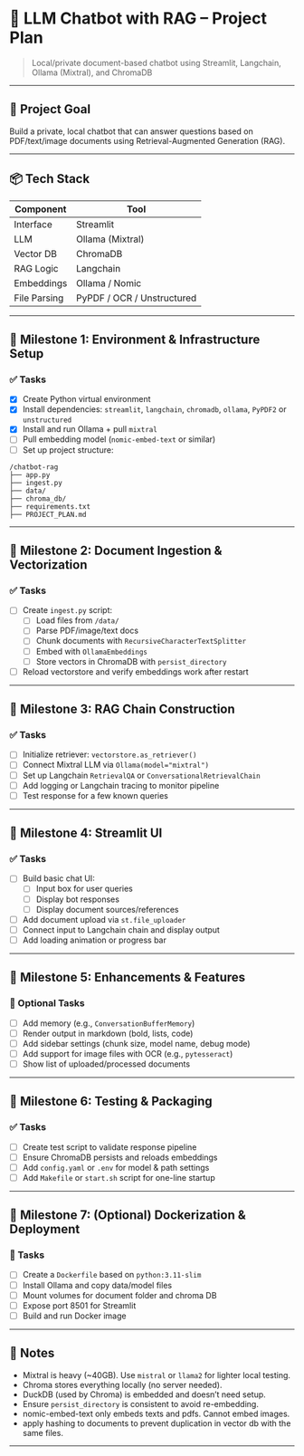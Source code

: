 # 🧠 LLM Chatbot with RAG – Project Plan

> Local/private document-based chatbot using Streamlit, Langchain, Ollama (Mixtral), and ChromaDB

---

## 🧭 Project Goal

Build a private, local chatbot that can answer questions based on PDF/text/image documents using Retrieval-Augmented Generation (RAG).

---

## 📦 Tech Stack

| Component     | Tool              |
|---------------|-------------------|
| Interface     | Streamlit         |
| LLM           | Ollama (Mixtral)  |
| Vector DB     | ChromaDB          |
| RAG Logic     | Langchain         |
| Embeddings    | Ollama / Nomic    |
| File Parsing  | PyPDF / OCR / Unstructured |

---

## 📌 Milestone 1: Environment & Infrastructure Setup

### ✅ Tasks

- [x] Create Python virtual environment
- [x] Install dependencies: `streamlit`, `langchain`, `chromadb`, `ollama`, `PyPDF2` or `unstructured`
- [x] Install and run Ollama + pull `mixtral`
- [ ] Pull embedding model (`nomic-embed-text` or similar)
- [ ] Set up project structure:

```
/chatbot-rag
├── app.py
├── ingest.py
├── data/
├── chroma_db/
├── requirements.txt
├── PROJECT_PLAN.md
```

---

## 📌 Milestone 2: Document Ingestion & Vectorization

### ✅ Tasks

- [ ] Create `ingest.py` script:
  - [ ] Load files from `/data/`
  - [ ] Parse PDF/image/text docs
  - [ ] Chunk documents with `RecursiveCharacterTextSplitter`
  - [ ] Embed with `OllamaEmbeddings`
  - [ ] Store vectors in ChromaDB with `persist_directory`
- [ ] Reload vectorstore and verify embeddings work after restart

---

## 📌 Milestone 3: RAG Chain Construction

### ✅ Tasks

- [ ] Initialize retriever: `vectorstore.as_retriever()`
- [ ] Connect Mixtral LLM via `Ollama(model="mixtral")`
- [ ] Set up Langchain `RetrievalQA` or `ConversationalRetrievalChain`
- [ ] Add logging or Langchain tracing to monitor pipeline
- [ ] Test response for a few known queries

---

## 📌 Milestone 4: Streamlit UI

### ✅ Tasks

- [ ] Build basic chat UI:
  - [ ] Input box for user queries
  - [ ] Display bot responses
  - [ ] Display document sources/references
- [ ] Add document upload via `st.file_uploader`
- [ ] Connect input to Langchain chain and display output
- [ ] Add loading animation or progress bar

---

## 📌 Milestone 5: Enhancements & Features

### 🚀 Optional Tasks

- [ ] Add memory (e.g., `ConversationBufferMemory`)
- [ ] Render output in markdown (bold, lists, code)
- [ ] Add sidebar settings (chunk size, model name, debug mode)
- [ ] Add support for image files with OCR (e.g., `pytesseract`)
- [ ] Show list of uploaded/processed documents

---

## 📌 Milestone 6: Testing & Packaging

### ✅ Tasks

- [ ] Create test script to validate response pipeline
- [ ] Ensure ChromaDB persists and reloads embeddings
- [ ] Add `config.yaml` or `.env` for model & path settings
- [ ] Add `Makefile` or `start.sh` script for one-line startup

---

## 📌 Milestone 7: (Optional) Dockerization & Deployment

### 🐳 Tasks

- [ ] Create a `Dockerfile` based on `python:3.11-slim`
- [ ] Install Ollama and copy data/model files
- [ ] Mount volumes for document folder and chroma DB
- [ ] Expose port 8501 for Streamlit
- [ ] Build and run Docker image

---

## 📝 Notes

- Mixtral is heavy (~40GB). Use `mistral` or `llama2` for lighter local testing.
- Chroma stores everything locally (no server needed).
- DuckDB (used by Chroma) is embedded and doesn’t need setup.
- Ensure `persist_directory` is consistent to avoid re-embedding.
- nomic-embed-text only embeds texts and pdfs. Cannot embed images.
- apply hashing to documents to prevent duplication in vector db with the same files.

---


